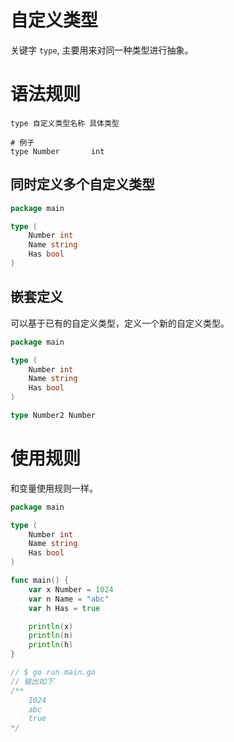 # 自定义类型
关键字 `type`, 主要用来对同一种类型进行抽象。

# 语法规则
```shell
type 自定义类型名称 具体类型

# 例子
type Number       int
```

## 同时定义多个自定义类型
```go
package main

type (
    Number int
    Name string
    Has bool
)
```

## 嵌套定义
可以基于已有的自定义类型，定义一个新的自定义类型。
```go
package main

type (
	Number int
	Name string
	Has bool
)

type Number2 Number
```

# 使用规则
和变量使用规则一样。
```go
package main

type (
	Number int
	Name string
	Has bool
)

func main() {
	var x Number = 1024
	var n Name = "abc"
	var h Has = true

	println(x)
	println(n)
	println(h)
}

// $ go run main.go
// 输出如下 
/**
    1024
    abc
    true
*/
```